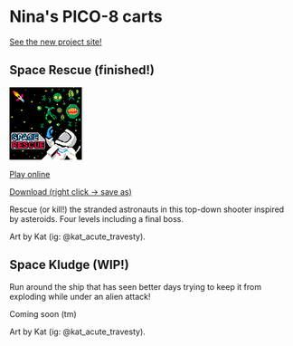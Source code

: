 Nina's PICO-8 carts
===================

[See the new project site!](https://nsatragno.github.io/pico8-carts/)

## Space Rescue (finished!)

![Space Rescue screenshot](https://raw.githubusercontent.com/nsatragno/pico8-carts/master/space_rescue/space_rescue_banner.png)

[Play online](https://www.lexaloffle.com/bbs/?tid=38501)

[Download (right click -> save as)](https://raw.githubusercontent.com/nsatragno/pico8-carts/master/space_rescue/space_rescue.p8.png)

Rescue (or kill!) the stranded astronauts in this top-down shooter inspired by
asteroids. Four levels including a final boss.

Art by Kat (ig: @kat\_acute\_travesty).

## Space Kludge (WIP!)

Run around the ship that has seen better days trying to keep it from exploding
while under an alien attack!

Coming soon (tm)

Art by Kat (ig: @kat\_acute\_travesty).
